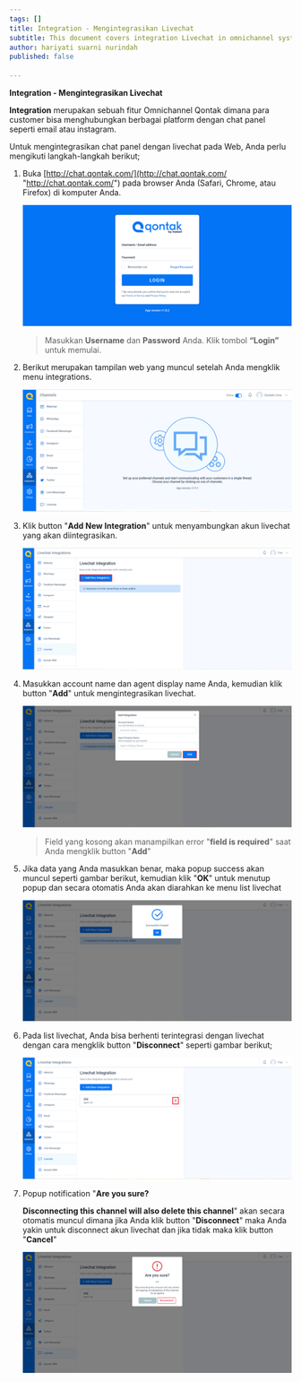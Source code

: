 ```yaml
---
tags: []
title: Integration - Mengintegrasikan Livechat
subtitle: This document covers integration Livechat in omnichannel system
author: hariyati suarni nurindah
published: false

---
```

**Integration - Mengintegrasikan Livechat**

**Integration** merupakan sebuah fitur Omnichannel Qontak dimana para customer bisa menghubungkan berbagai platform dengan chat panel seperti email atau instagram.

Untuk mengintegrasikan chat panel dengan livechat pada Web, Anda perlu mengikuti langkah-langkah berikut;

1. Buka [http://chat.qontak.com/](http://chat.qontak.com/ "http://chat.qontak.com/") pada browser Anda (Safari, Chrome, atau Firefox) di komputer Anda.

   ![](/uploads/login-qontak-c.png)

   > Masukkan **Username** dan **Password** Anda. Klik tombol **“Login”** untuk memulai.
2. Berikut merupakan tampilan web yang muncul setelah Anda mengklik menu integrations.

   ![](/uploads/integrasi.PNG)
3. Klik button "**Add New Integration**" untuk menyambungkan akun livechat yang akan diintegrasikan.

   ![](/uploads/livechat.PNG)
4. Masukkan account name dan agent display name Anda, kemudian klik button "**Add**" untuk mengintegrasikan livechat.

   ![](/uploads/livechat1.PNG)

   > Field yang kosong akan manampilkan error "**field is required**" saat Anda mengklik button "**Add**"
5. Jika data yang Anda masukkan benar, maka popup success akan muncul seperti gambar berikut, kemudian klik "**OK**" untuk menutup popup dan secara otomatis Anda akan diarahkan ke menu list livechat

   ![](/uploads/livechat2.PNG)
6. Pada list livechat, Anda bisa berhenti terintegrasi dengan livechat  dengan cara mengklik button "**Disconnect**" seperti gambar berikut;

   ![](/uploads/livechat3.PNG)
7. Popup notification "**Are you sure?**

   **Disconnecting this channel will also delete this channel**" akan secara otomatis muncul dimana jika Anda klik button "**Disconnect**" maka Anda yakin untuk disconnect akun livechat dan jika tidak maka klik button "**Cancel**"

   ![](/uploads/livechat4.PNG)